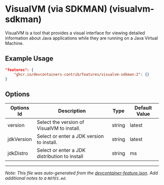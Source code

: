 

# VisualVM (via SDKMAN) (visualvm-sdkman)

VisualVM is a tool that provides a visual interface for viewing detailed
information about Java applications while they are running on a Java Virtual
Machine.

## Example Usage

```json
"features": {
    "ghcr.io/devcontainers-contrib/features/visualvm-sdkman:2": {}
}
```

## Options

| Options Id | Description | Type | Default Value |
|-----|-----|-----|-----|
| version | Select the version of VisualVM to install. | string | latest |
| jdkVersion | Select or enter a JDK version to install. | string | latest |
| jdkDistro | Select or enter a JDK distribution to install | string | ms |



---

_Note: This file was auto-generated from the [devcontainer-feature.json](https://github.com/devcontainers-contrib/features/blob/main/src/visualvm-sdkman/devcontainer-feature.json).  Add additional notes to a `NOTES.md`._
